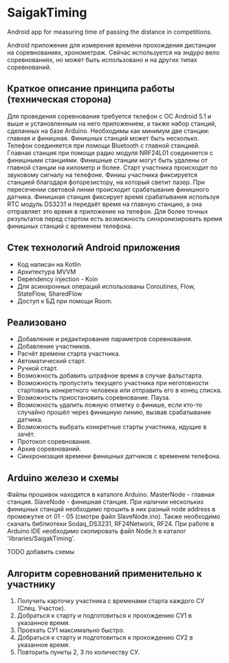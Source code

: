 # SaigakTiming
Android app for measuring time of passing the distance in competitions.

Android приложение для измерения времени прохождения дистанции на соревнованиях, хронометраж.
Сейчас используется на эндуро вело соревнованиях, но может быть использовано и на других типах соревнований.


## Краткое описание принципа работы (техническая сторона)
Для проведения соревнования требуется телефон с ОС Android 5.1 и выше и установленным на него приложением, а также набор станций, сделанных на базе Arduino. Необходимы как минимум две станции: главная и финишная. Финишных станций может быть несколько.
Телефон соединяется при помощи Bluetooth с главной станцией. Главная станция при помощи радио модуля NRF24L01 соединяется с финишными станциями. Финишные станции могут быть удалены от главной станции на километр и более. Старт участника происходит по звуковому сигналу на телефоне. Финиш участника фиксируется станцией благодаря фоторезистору, на который светит лазер. При пересечении световой линии происходит срабатывание финишного датчика. Финишная станция фиксирует время срабатывания используя RTC модуль DS3231 и передаёт время на главную станцию, а она отправляет это время в приложение на телефон. Для более точных результатов перед стартом есть возможность синхронизировать время финишных станций с временем телефона.

    
## Стек технологий Android приложения

* Код написан на Kotlin
* Архитектура MVVM
* Dependency injection - Koin
* Для асинхронных операций использованы Coroutines, Flow, StateFlow, SharedFlow
* Доступ к БД при помощи Room.


## Реализовано

* Добавление и редактирование параметров соревнования.
* Добавление участников.
* Расчёт времени старта участника.
* Автоматический старт.
* Ручной старт.
* Возможность добавить штрафное время в случае фальстарта.
* Возможность пропустить текущего участника при неготовности стартовать конкретного человека или отправить его в конец списка.
* Возможность приостановить соревнование. Пауза.
* Возможность удалить ложную отметку о финише, если кто-то случайно прошёл через финишную линию, вызвав срабатывание датчика.
* Возможность выбрать конкретные старты участника, идущие в зачёт.
* Протокол соревнования.
* Архив соревнований.
* Синхронизация времени финишных датчиков с временем телефона.


## Arduino железо и схемы

Файлы прошивок находятся в каталоге Arduino. MasterNode - главная станция. SlaveNode - финишная станция. При наличии нескольких финишных станций необходимо прошить в них разный node address в промежутке от 01 - 05 (смотри файл SlaveNode.ino). Также необходимо скачать библиотеки Sodaq_DS3231, RF24Network, RF24.  При работе в Arduino IDE необходимо скопировать файл Node.h в каталог 'libraries/SaigakTiming'. 

TODO добавить схемы


## Алгоритм соревнований применительно к участнику
1. Получить карточку участника с временами старта каждого СУ (Спец. Участок).
2. Добраться к старту и подготовиться к прохождению СУ1 в указанное время.
3. Проехать СУ1 максимально быстро.
4. Добраться к старту и подготовиться к прохождению СУ2 в указанное время.
5. Повторить пункты 2, 3 по количеству СУ.